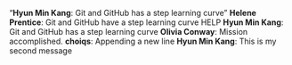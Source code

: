 “**Hyun Min Kang**: Git and GitHub has a step learning curve”
**Helene Prentice**: Git and GitHub have a step learning curve
HELP
**Hyun Min Kang**: Git and GitHub has a step learning curve
**Olivia Conway**: Mission accomplished.
**choiqs**: Appending a new line
**Hyun Min Kang**: This is my second message